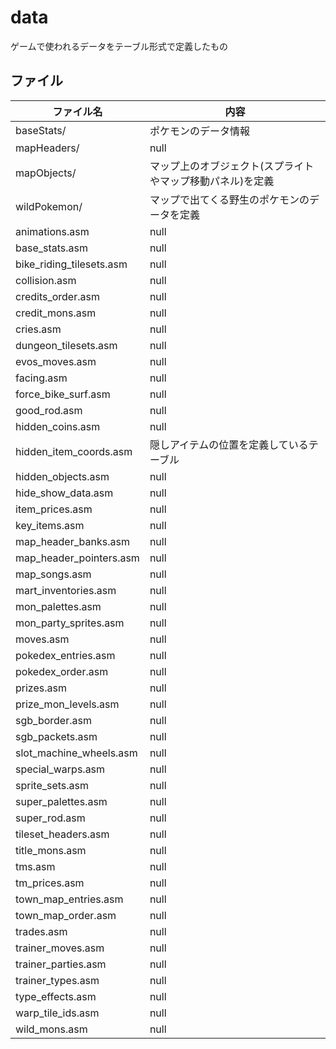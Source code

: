 # data

ゲームで使われるデータをテーブル形式で定義したもの

## ファイル

 ファイル名  |  内容
---- | ----
baseStats/ | ポケモンのデータ情報
mapHeaders/ | null
mapObjects/ | マップ上のオブジェクト(スプライトやマップ移動パネル)を定義
wildPokemon/ | マップで出てくる野生のポケモンのデータを定義
animations.asm | null
base_stats.asm | null
bike_riding_tilesets.asm | null
collision.asm | null
credits_order.asm | null
credit_mons.asm | null
cries.asm | null
dungeon_tilesets.asm | null
evos_moves.asm | null
facing.asm | null
force_bike_surf.asm | null
good_rod.asm | null
hidden_coins.asm | null
hidden_item_coords.asm | 隠しアイテムの位置を定義しているテーブル
hidden_objects.asm | null
hide_show_data.asm | null
item_prices.asm | null
key_items.asm | null
map_header_banks.asm | null
map_header_pointers.asm | null
map_songs.asm | null
mart_inventories.asm | null
mon_palettes.asm | null
mon_party_sprites.asm | null
moves.asm | null
pokedex_entries.asm | null
pokedex_order.asm | null
prizes.asm | null
prize_mon_levels.asm | null
sgb_border.asm | null
sgb_packets.asm | null
slot_machine_wheels.asm | null
special_warps.asm | null
sprite_sets.asm | null
super_palettes.asm | null
super_rod.asm | null
tileset_headers.asm | null
title_mons.asm | null
tms.asm | null
tm_prices.asm | null
town_map_entries.asm | null
town_map_order.asm | null
trades.asm | null
trainer_moves.asm | null
trainer_parties.asm | null
trainer_types.asm | null
type_effects.asm | null
warp_tile_ids.asm | null
wild_mons.asm | null